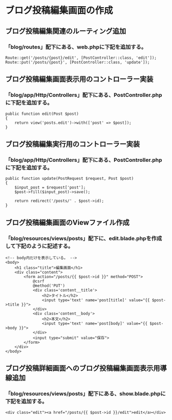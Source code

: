 # ブログ投稿編集画面の作成

## ブログ投稿編集関連のルーティング追加
### 「blog/routes」配下にある、web.phpに下記を追加する。

    Route::get('/posts/{post}/edit', [PostController::class, 'edit']);
    Route::put('/posts/{post}', [PostController::class, 'update']);

## ブログ投稿編集画面表示用のコントローラー実装
### 「blog/app/Http/Controllers」配下にある、PostController.phpに下記を追加する。

    public function edit(Post $post)
    {
        return view('posts.edit')->with(['post' => $post]);
    }

## ブログ投稿編集実行用のコントローラー実装
### 「blog/app/Http/Controllers」配下にある、PostController.phpに下記を追加する。

    public function update(PostRequest $request, Post $post)
    {
        $input_post = $request['post'];
        $post->fill($input_post)->save();

        return redirect('/posts/' . $post->id);
    }

## ブログ投稿編集画面のViewファイル作成
### 「blog/resources/views/posts」配下に、edit.blade.phpを作成して下記のように記述する。

    <!-- body内だけを表示している。 -->
    <body>
        <h1 class="title">編集画面</h1>
        <div class="content">
            <form action="/posts/{{ $post->id }}" method="POST">
                @csrf
                @method('PUT')
                <div class='content__title'>
                    <h2>タイトル</h2>
                    <input type='text' name='post[title]' value="{{ $post->title }}">
                </div>
                <div class='content__body'>
                    <h2>本文</h2>
                    <input type='text' name='post[body]' value="{{ $post->body }}">
                </div>
                <input type="submit" value="保存">
            </form>
        </div>
    </body>

## ブログ投稿詳細画面へのブログ投稿編集画面表示用導線追加
### 「blog/resources/views/posts」配下にある、show.blade.phpに下記を追加する。

    <div class="edit"><a href="/posts/{{ $post->id }}/edit">edit</a></div>